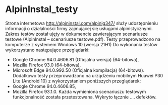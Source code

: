 # AlpinInstal_testy
Strona internetowa http://alpininstal.com/alpinig347/ służy udostępnieniu informacji o działalności firmy zajmującej się usługami alpinistycznymi.
Zakres testów został ujęty w dokumencie zawierającym scenariusze testowe (AlpinInstal – scenariusze testowe.pdf).
Testy przeprowadzono na komputerze z systemem Windows 10 (wersja 21H1)
Do wykonania testów wykorzystano następujące przeglądarki:
- Google Chrome 94.0.4606.81 (Oficjalna wersja) (64-bitowa),
- Mozilla Firefox 93.0 (64-bitowa),
- Microsoft Edge 94.0.992.50 (Oficjalna kompilacja) (64-bitowa).
Dodatkowo testy przeprowadzono na urządzeniu mobilnym Huawei P30 Lite (Android 10) 
z wykorzystaniem poniższych przeglądarek:
- Google Chrome 94.0.4606.85,
- Mozilla Firefox 93.1.0.
Każda wymieniona scenariuszu testowym funkcjonalność została przetestowana. 
Wykryto łącznie …. defektów.
